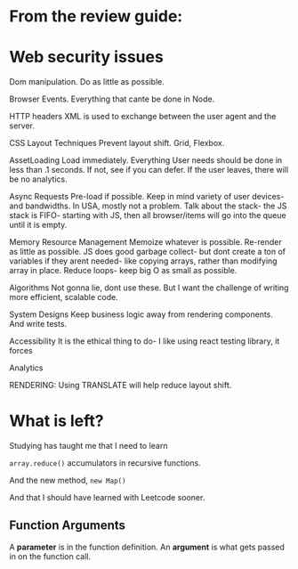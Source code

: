 # From the review guide:


# Web security issues

Dom manipulation.
Do as little as possible.

Browser Events. Everything that cante be done in Node.

HTTP headers
XML is used to exchange between the user agent and the server.

CSS Layout Techniques
Prevent layout shift. Grid, Flexbox.

AssetLoading
Load immediately. Everything User needs should be done in less than .1 seconds.
If not, see if you can defer. If the user leaves, there will be no analytics.


Async Requests
Pre-load if possible. Keep in mind variety of user devices- and bandwidths. In USA, mostly not a problem.
Talk about the stack- the JS stack is FIFO- starting with JS, then all browser/items will go into the queue until it is empty.

Memory Resource Management
Memoize whatever is possible.
Re-render as little as possible.
JS does good garbage collect- but dont create a ton of variables if they arent needed- like copying arrays, rather than modifying array in place.
Reduce loops- keep big O as small as possible.


Algorithms
Not gonna lie, dont use these. But I want the challenge of writing more efficient, scalable code.

System Designs
Keep business logic away from rendering components.
And write tests.


Accessibility
It is the ethical thing to do- I like using react testing library, it forces

Analytics


RENDERING:
Using TRANSLATE will help reduce layout shift.

# What is left?

Studying has taught me that I need to learn

`array.reduce()`
accumulators in recursive functions.

And the new method, `new Map()`

And that I should have learned with Leetcode sooner.


## Function Arguments

A **parameter** is in the function definition.
An **argument** is what gets passed in on the function call.


